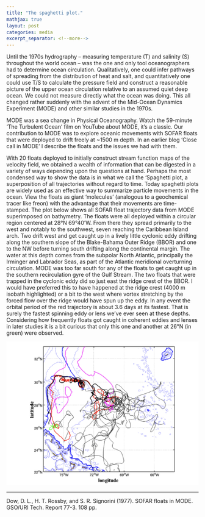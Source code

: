 ```yaml
---
title: "The spaghetti plot."
mathjax: true
layout: post
categories: media
excerpt_separator: <!--more-->
---
```


Until the 1970s hydrography – measuring temperature (T) and salinity (S) throughout the world ocean – was the one and only tool oceanographers had to determine ocean circulation. Qualitatively, one could infer pathways of spreading from the distribution of heat and salt, and quantitatively one could use T/S to calculate the pressure field and construct a reasonable picture of the upper ocean circulation relative to an assumed quiet deep ocean. We could not measure directly what the ocean was doing. This all changed rather suddenly with the advent of the Mid-Ocean Dynamics Experiment (MODE) and other similar studies in the 1970s.  
<!--more-->

MODE was a sea change in Physical Oceanography. Watch the 59-minute ‘The Turbulent Ocean’ film on YouTube about MODE, it’s a classic. Our contribution to MODE was to explore oceanic movements with SOFAR floats that were deployed to drift freely at ~1500 m depth. In an earlier blog ‘Close call in MODE’ I describe the floats and the issues we had with them. 

With 20 floats deployed to initially construct stream function maps of the velocity field, we obtained a wealth of information that can be digested in a variety of ways depending upon the questions at hand. Perhaps the most condensed way to show the data is in what we call the ‘Spaghetti plot, a superposition of all trajectories without regard to time. Today spaghetti plots are widely used as an effective way to summarize particle movements in the ocean. View the floats as giant ‘molecules’ (analogous to a geochemical tracer like freon) with the advantage that their movements are time-stamped. The plot below shows all SOFAR float trajectory data from MODE superimposed on bathymetry. The floats were all deployed within a circular region centered at 28°N 69°40’W. From there they spread primarily to the west and notably to the southwest, seven reaching the Caribbean Island arch. Two drift west and get caught up in a lively little cyclonic eddy drifting along the southern slope of the Blake-Bahama Outer Ridge (BBOR) and one to the NW before turning south drifting along the continental margin. The water at this depth comes from the subpolar North Atlantic, principally the Irminger and Labrador Seas, as part of the Atlantic meridional overturning circulation. MODE was too far south for any of the floats to get caught up in the southern recirculation gyre of the Gulf Stream. The two floats that were trapped in the cyclonic eddy did so just east the ridge crest of the BBOR. I would have preferred this to have happened at the ridge crest (4000 m isobath highlighted) or a bit to the west where vortex stretching by the forced flow over the ridge would have spun up the eddy. In any event the orbital period of the red trajectory is about 3.6 days at its fastest. That is surely the fastest spinning eddy or lens we’ve ever seen at these depths. Considering how frequently floats got caught in coherent eddies and lenses in later studies it is a bit curious that only this one and another at 26°N (in green) were observed. 
  
![MODE_spaghetti](/assets/MODE_spaghetti.jpeg)

- - - - -
Dow, D. L., H. T. Rossby, and S. R. Signorini (1977). SOFAR floats in MODE. GSO/URI Tech. Report 77-3. 108 pp. 
